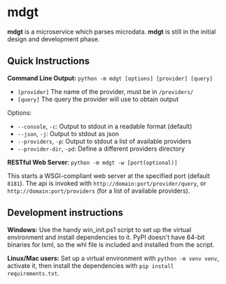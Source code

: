 mdgt
====
**mdgt** is a microservice which parses microdata.  **mdgt** is still
in the initial design and development phase.

Quick Instructions
------------------
**Command Line Output:** `python -m mdgt [options] [provider] [query]`

* `[provider]` The name of the provider, must be in `/providers/`
* `[query]` The query the provider will use to obtain output

Options:
* `--console`, `-c`: Output to stdout in a readable format (default)
* `--json`, `-j`: Output to stdout as json
* `--providers`, `-p`: Output to stdout a list of available providers
* `--provider-dir`, `-pd`: Define a different providers directory

**RESTful Web Server**: `python -m mdgt -w [port(optional)]`

This starts a WSGI-compliant web server at the specified port (default `8181`).  The
api is invoked with `http://domain:port/provider/query`, or `http://domain:port/providers`
(for a list of available providers).

Development instructions
------------------------
**Windows:** Use the handy win_init.ps1 script to set up the virtual
environment and install dependencies to it. PyPI doesn't have 64-bit binaries
for lxml, so the whl file is included and installed from the script.

**Linux/Mac users:** Set up a virtual environment with `python -m venv venv`, activate it,
then install the dependencies with `pip install requirements.txt`.
